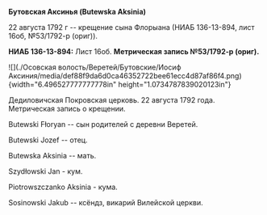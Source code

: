 **Бутовская Аксинья (Butewska Aksinia)**

22 августа 1792 г -- крещение сына Флорыана (НИАБ 136-13-894, лист 16об,
№53/1792-р (ориг)).

**НИАБ 136-13-894:** Лист 16об. **Метрическая запись №53/1792-р
(ориг).**

![](./Осовская волость/Веретей/Бутовские/Иосиф Аксиния/media/def88f9da6d0ca46352722bee61ecc4d87af86f4.png){width="6.496527777777778in"
height="1.0734787839020123in"}

Дедиловичская Покровская церковь. 22 августа 1792 года. Метрическая
запись о крещении.

Butewski Fłoryan -- сын родителей с деревни Веретей.

Butewski Jozef -- отец.

Butewska Aksinia -- мать.

Szydłowski Jan - кум.

Piotrowszczanko Aksinia - кума.

Sosinowski Jakub -- ксёндз, викарий Вилейской церкви.

